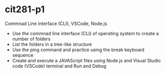 # cit281-p1
Commnad Line Interface (CLI), VSCode, Node.js

- Use the commnad line interface (CLI) of operating system to create a number of folders
- List the folders in a tree-like structure
- Use the ping command and practice using the break keyboard sequence
- Create and execute a JAVAScript files using Node.js and Visual Studio code (VSCode) terminal and Run and Debug
